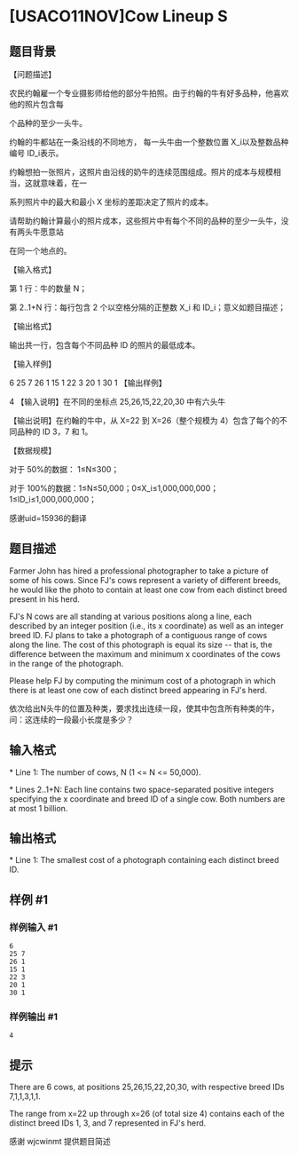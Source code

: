 # [USACO11NOV]Cow Lineup S

## 题目背景

【问题描述】


农民约翰雇一个专业摄影师给他的部分牛拍照。由于约翰的牛有好多品种，他喜欢他的照片包含每


个品种的至少一头牛。


约翰的牛都站在一条沿线的不同地方， 每一头牛由一个整数位置 X\_i以及整数品种编号 ID\_i表示。


约翰想拍一张照片，这照片由沿线的奶牛的连续范围组成。照片的成本与规模相当，这就意味着，在一


系列照片中的最大和最小 X 坐标的差距决定了照片的成本。


请帮助约翰计算最小的照片成本，这些照片中有每个不同的品种的至少一头牛，没有两头牛愿意站


在同一个地点的。


【输入格式】


第 1 行：牛的数量 N；


第 2..1+N 行：每行包含 2 个以空格分隔的正整数 X\_i 和 ID\_i；意义如题目描述；


【输出格式】


输出共一行，包含每个不同品种 ID 的照片的最低成本。


【输入样例】


6 25 7 26 1 15 1 22 3 20 1 30 1 【输出样例】


4 【输入说明】在不同的坐标点 25,26,15,22,20,30 中有六头牛


【输出说明】在约翰的牛中，从 X=22 到 X=26（整个规模为 4）包含了每个的不同品种的 ID 3，7 和 1。


【数据规模】


对于 50%的数据： 1≤N≤300；


对于 100%的数据：1≤N≤50,000；0≤X\_i≤1,000,000,000；1≤ID\_i≤1,000,000,000；

 
感谢uid=15936的翻译


## 题目描述

Farmer John has hired a professional photographer to take a picture of some of his cows.  Since FJ's cows represent a variety of different breeds, he would like the photo to contain at least one cow from each distinct breed present in his herd.

FJ's N cows are all standing at various positions along a line, each described by an integer position (i.e., its x coordinate) as well as an integer breed ID.  FJ plans to take a photograph of a contiguous range of cows along the line.  The cost of this photograph is equal its size -- that is, the difference between the maximum and minimum x coordinates of the cows in the range of the photograph.

Please help FJ by computing the minimum cost of a photograph in which there is at least one cow of each distinct breed appearing in FJ's herd.

依次给出N头牛的位置及种类，要求找出连续一段，使其中包含所有种类的牛，问：这连续的一段最小长度是多少？


## 输入格式

\* Line 1: The number of cows, N (1 <= N <= 50,000). 

\* Lines 2..1+N: Each line contains two space-separated positive integers specifying the x coordinate and breed ID of a single cow.  Both numbers are at most 1 billion.


## 输出格式

\* Line 1: The smallest cost of a photograph containing each distinct breed ID.


## 样例 #1

### 样例输入 #1
```
6 
25 7 
26 1 
15 1 
22 3 
20 1 
30 1 
```

### 样例输出 #1

```
4 
```

## 提示

There are 6 cows, at positions 25,26,15,22,20,30, with respective breed IDs 7,1,1,3,1,1.


The range from x=22 up through x=26 (of total size 4) contains each of the distinct breed IDs 1, 3, and 7 represented in FJ's herd.

感谢 wjcwinmt  提供题目简述

